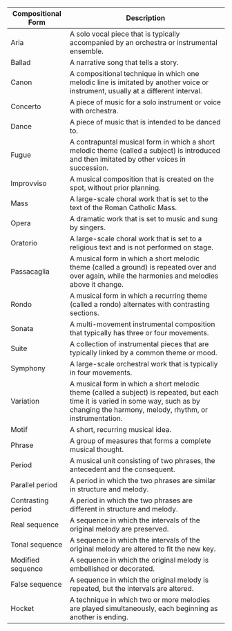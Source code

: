 | Compositional Form | Description |
| --- | --- |
| Aria | A solo vocal piece that is typically accompanied by an orchestra or instrumental ensemble. |
| Ballad | A narrative song that tells a story. |
| Canon | A compositional technique in which one melodic line is imitated by another voice or instrument, usually at a different interval. |
| Concerto | A piece of music for a solo instrument or voice with orchestra. |
| Dance | A piece of music that is intended to be danced to. |
| Fugue | A contrapuntal musical form in which a short melodic theme (called a subject) is introduced and then imitated by other voices in succession. |
| Improvviso | A musical composition that is created on the spot, without prior planning. |
| Mass | A large-scale choral work that is set to the text of the Roman Catholic Mass. |
| Opera | A dramatic work that is set to music and sung by singers. |
| Oratorio | A large-scale choral work that is set to a religious text and is not performed on stage. |
| Passacaglia | A musical form in which a short melodic theme (called a ground) is repeated over and over again, while the harmonies and melodies above it change. |
| Rondo | A musical form in which a recurring theme (called a rondo) alternates with contrasting sections. |
| Sonata | A multi-movement instrumental composition that typically has three or four movements. |
| Suite | A collection of instrumental pieces that are typically linked by a common theme or mood. |
| Symphony | A large-scale orchestral work that is typically in four movements. |
| Variation | A musical form in which a short melodic theme (called a subject) is repeated, but each time it is varied in some way, such as by changing the harmony, melody, rhythm, or instrumentation. |
| Motif | A short, recurring musical idea. |
| Phrase | A group of measures that forms a complete musical thought. |
| Period | A musical unit consisting of two phrases, the antecedent and the consequent. |
| Parallel period | A period in which the two phrases are similar in structure and melody. |
| Contrasting period | A period in which the two phrases are different in structure and melody. |
| Real sequence | A sequence in which the intervals of the original melody are preserved. |
| Tonal sequence | A sequence in which the intervals of the original melody are altered to fit the new key. |
| Modified sequence | A sequence in which the original melody is embellished or decorated. |
| False sequence | A sequence in which the original melody is repeated, but the intervals are altered. |
| Hocket | A technique in which two or more melodies are played simultaneously, each beginning as another is ending. |